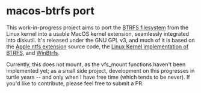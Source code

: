 # macos-btrfs port

This work-in-progress project aims to port the [BTRFS filesystem](https://btrfs.readthedocs.io/en/latest/dev/On-disk-format.html) from the Linux kernel into a usable MacOS kernel extension, seamlessly integrated into diskutil. It's released under the GNU GPL v3, and much of it is based on the [Apple ntfs extension](https://opensource.apple.com/source/ntfs/) source code, the [Linux Kernel implementation of BTRFS](https://github.com/torvalds/linux/tree/master/fs/btrfs), and [WinBtrfs](https://github.com/maharmstone/btrfs).

Currently, this does not mount, as the vfs_mount functions haven't been implemented yet; as a small side project, development on this progresses in turtle years -- and only when I have free time (which tends to be never). If you'd like to contribute, please feel free to submit a PR.
